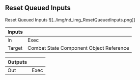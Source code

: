 ## Reset Queued Inputs
Reset Queued Inputs
![[../img/nd_img_ResetQueuedInputs.png]]

|Inputs||
|--|--|
| In | Exec |
| Target | Combat State Component Object Reference |

|Outputs||
|--|--|
| Out | Exec |
